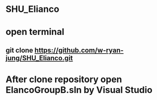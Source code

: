 # SHU_Elianco

# open terminal
  ## git clone https://github.com/w-ryan-jung/SHU_Elianco.git
# After clone repository open ElancoGroupB.sln by Visual Studio

